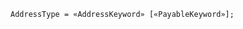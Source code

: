 <!-- This file is generated automatically by infrastructure scripts. Please don't edit by hand. -->

<!-- markdownlint-disable first-line-h1 -->

```{ .ebnf .slang-ebnf #AddressType }
AddressType = «AddressKeyword» [«PayableKeyword»];
```
